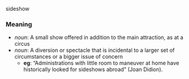 sideshow
### Meaning
+ _noun_: A small show offered in addition to the main attraction, as at a circus
+ _noun_: A diversion or spectacle that is incidental to a larger set of circumstances or a bigger issue of concern
    + __eg__: “Administrations with little room to maneuver at home have historically looked for sideshows abroad” (Joan Didion).
